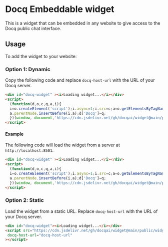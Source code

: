# Docq Embeddable widget

This is a widget that can be embedded in any website to give access to the Docq public chat interface.

## Usage
To add the widget to your website:

### Option 1: Dynamic

Copy the following code and replace `docq-host-url` with the URL of your Docq server.

```html
<div id="docq-widget" ><i>Loading widget...</i></div>
<script>
  (function(d,o,c,q,a,i){
  i=o.createElement('script');i.async=1;i.src=c;a=o.getElementsByTagName('script')[0];
  a.parentNode.insertBefore(i,a);d['Docq']=q;
  })(window, document,'https://cdn.jsdelivr.net/gh/docqai/widget@main/public/widget.js', 'docq-host-url')
</script>
```

#### Example
The following code will load the widget from  a server at `http://localhost:8501`.

```html
<div id="docq-widget" ><i>Loading widget...</i></div>
<script>
  (function(d,o,c,q,a,i){
  i=o.createElement('script');i.async=1;i.src=c;a=o.getElementsByTagName('script')[0];
  a.parentNode.insertBefore(i,a);d['Docq']=q;
  })(window, document,'https://cdn.jsdelivr.net/gh/docqai/widget@main/public/widget.js', 'http://localhost:8501')
</script>
```

### Option 2: Static
Load the widget from a static URL. Replace `docq-host-url` with the URL of your Docq server.
```html
<div id="docq-widget"><i>Loading widget...</i></div>
<script src="https://cdn.jsdelivr.net/gh/docqai/widget@main/public/widget.js"
 docq-host-url="docq-host-url"
></script>
```
